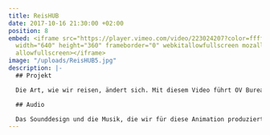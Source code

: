 ```yaml
---
title: ReisHUB
date: 2017-10-16 21:30:00 +02:00
position: 8
embed: <iframe src="https://player.vimeo.com/video/223024207?color=ffffff&title=0&byline=0&portrait=0"
  width="640" height="360" frameborder="0" webkitallowfullscreen mozallowfullscreen
  allowfullscreen></iframe>
image: "/uploads/ReisHUB5.jpg"
description: |-
  ## Projekt

  Die Art, wie wir reisen, ändert sich. Mit diesem Video führt OV Bureau Q-link ReisHUBs ein, ein Netzwerk in Groningen und Drenthe, um Reisen zu erleichtern.

  ## Audio

  Das Sounddesign und die Musik, die wir für diese Animation produziert haben, gehen Hand in Hand: eine dynamische, farbenfrohe Klangbasis, die die frische Stimme ohne ohne Ablenkung unterstützt.
---
```


